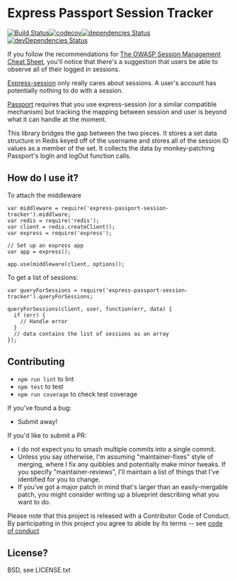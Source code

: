 # Express Passport Session Tracker

[![Build Status](https://travis-ci.org/rm3web/express-passport-session-tracker.svg?branch=master)](https://travis-ci.org/rm3web/express-passport-session-tracker)[![codecov](https://codecov.io/gh/rm3web/express-passport-session-tracker/branch/master/graph/badge.svg)](https://codecov.io/gh/rm3web/express-passport-session-tracker)[![dependencies Status](https://david-dm.org/rm3web/express-passport-session-tracker/status.svg)](https://david-dm.org/rm3web/express-passport-session-tracker)[![devDependencies Status](https://david-dm.org/rm3web/express-passport-session-tracker/dev-status.svg)](https://david-dm.org/rm3web/express-passport-session-tracker?type=dev)

If you follow the recommendations for [The OWASP Session Management Cheat Sheet](https://www.owasp.org/index.php/Session_Management_Cheat_Sheet), you'll notice that there's a suggestion that users be able to observe all of their logged in sessions.

[Express-session](https://www.npmjs.com/package/express-session) only really cares about sessions.  A user's account has potentially nothing to do with a session.

[Passport](http://passportjs.org/) requires that you use express-session (or a similar compatible mechanism) but tracking the mapping between session and user is beyond what it can handle at the moment.

This library bridges the gap between the two pieces.  It stores a set data structure in Redis keyed off of the username and stores all of the session ID values as a member of the set.  It collects the data by monkey-patching Passport's logIn and logOut function calls.

## How do I use it?

To attach the middleware
```node
var middleware = require('express-passport-session-tracker').middlware;
var redis = require('redis');
var client = redis.createClient();
var express = require('express');

// Set up an express app
var app = express();

app.use(middleware(client, options));
```

To get a list of sessions:
```node
var queryForSessions = require('express-passport-session-tracker').queryForSessions;

queryForSessions(client, user, function(err, data) {
  if (err) {
    // Handle error
  }
  // data contains the list of sessions as an array
});
```

## Contributing

* `npm run lint` to lint
* `npm test` to test
* `npm run coverage` to check test coverage

If you've found a bug:
 * Submit away!

If you'd like to submit a PR:
 * I do not expect you to smash multiple commits into a single commit.
 * Unless you say otherwise, I'm assuming "maintainer-fixes" style of merging, where I fix any quibbles and potentially make minor tweaks.  If you specify "maintainer-reviews", I'll maintain a list of things that I've identified for you to change.
 * If you've got a major patch in mind that's larger than an easily-mergable patch, you might consider writing up a blueprint describing what you want to do.

Please note that this project is released with a Contributor Code of Conduct. By participating in this project you agree to abide by its terms -- see [code of conduct](code_of_conduct.md)

## License?

BSD, see LICENSE.txt
